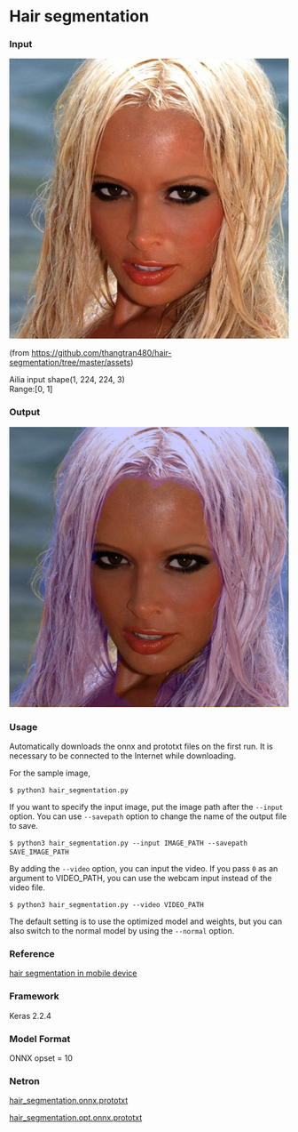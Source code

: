# Hair segmentation

### Input

![input image](input.jpg)

(from https://github.com/thangtran480/hair-segmentation/tree/master/assets)

Ailia input shape(1, 224, 224, 3)  
Range:[0, 1]

### Output

![output_image](output.png)

### Usage
Automatically downloads the onnx and prototxt files on the first run. It is necessary to be connected to the Internet while downloading.

For the sample image,
```
$ python3 hair_segmentation.py
```

If you want to specify the input image, put the image path after the `--input` option.
You can use `--savepath` option to change the name of the output file to save.
```
$ python3 hair_segmentation.py --input IMAGE_PATH --savepath SAVE_IMAGE_PATH
```

By adding the `--video` option, you can input the video.
If you pass `0` as an argument to VIDEO_PATH, you can use the webcam input instead of the video file.
```
$ python3 hair_segmentation.py --video VIDEO_PATH
```

The default setting is to use the optimized model and weights, but you can also switch to the normal model by using the `--normal` option.

### Reference

[hair segmentation in mobile device](https://github.com/thangtran480/hair-segmentation)

### Framework
Keras 2.2.4

### Model Format
ONNX opset = 10

### Netron

[hair_segmentation.onnx.prototxt](https://lutzroeder.github.io/netron/?url=https://storage.googleapis.com/ailia-models/hair_segmentation/hair_segmentation.onnx.prototxt)

[hair_segmentation.opt.onnx.prototxt](https://lutzroeder.github.io/netron/?url=https://storage.googleapis.com/ailia-models/hair_segmentation/hair_segmentation.opt.onnx.prototxt)
